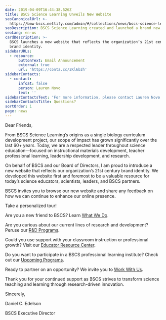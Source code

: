 ```yaml
---
date: 2019-04-09T16:44:38.526Z
title: BSCS Science Learning Unveils New Website
seoCanonicalUrl: >-
  https://bmw-bscs.netlify.com/admin/#/collections/news/bscs-science-learning-unveils-new-website
seoDescription: BSCS Science Learning created and launched a brand new website in April 2019.
seoLang: en-us
cardDescription: >-
  BSCS launches a new website that reflects the organization’s 21st century
  brand identity.
sidebarURLs:
  - resource:
      buttonText: Email Announcement
      external: true
      url: 'https://conta.cc/2Kl6bzh'
sidebarContacts:
  - contact:
      infoat: false
      person: Lauren Novo
      text: ''
sidebarContactsText: 'For more information, please contact Lauren Novo.'
sidebarContactsTitle: Questions?
sortOrder: 1
page: news
---
```

Dear Friends,

From BSCS Science Learning’s origins as a single biology curriculum development project, our scope of impact has grown significantly over the last 60+ years. Today, we are a respected leader throughout science education—focused on instructional materials development, teacher professional learning, leadership development, and research. 

On behalf of BSCS and our Board of Directors, I am proud to introduce a new website that reflects our organization’s 21st century brand identity. We developed this website first and foremost to be a valuable resource for today’s science educators, scientists, leaders, and BSCS partners.  

BSCS invites you to browse our new website and share any feedback on how we can continue to enhance our online presence. 

Take a personalized tour!

Are you a new friend to BSCS? Learn [What We Do](https://bscs.org/our-work/what-we-do/). 

Are you curious about our current lines of research and development? Peruse our [R&D Programs](https://bscs.org/our-work/rd-programs/). 

Could you use support with your classroom instruction or professional growth? Visit our [Educator Resource Center](https://bscs.org/resources/educator-resource-center/). 

Do you want to participate in a BSCS professional learning institute? Check out our [Upcoming Programs](https://bscs.org/upcoming-programs). 

Ready to partner on an opportunity? We invite you to [Work With Us](https://bscs.org/connect/work-with-us/). 

Thank you for your continued support as BSCS strives to transform science teaching and learning through research-driven innovation.

Sincerely, 

Daniel C. Edelson

BSCS Executive Director

